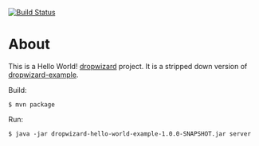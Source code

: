 [![Build Status](https://travis-ci.org/ingojaeckel/dropwizard-hello-world-example.png?branch=master)](https://travis-ci.org/ingojaeckel/dropwizard-hello-world-example)

# About

This is a Hello World! [dropwizard](https://www.dropwizard.io) project. It is a stripped down version of [dropwizard-example](https://github.com/dropwizard/dropwizard/tree/master/dropwizard-example).

Build:

    $ mvn package

Run:

    $ java -jar dropwizard-hello-world-example-1.0.0-SNAPSHOT.jar server
